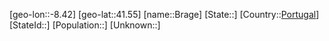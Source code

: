 ﻿---
location: [41.55,-8.42]
type: City
tags:
- geo/City


SpocWebEntityId: 29307
isDeleted: false
confidential: public

---
[geo-lon::-8.42]
[geo-lat::41.55]
[name::Brage]
[State::]
[Country::[Portugal](geo/Continent/Europe/Portugal.md)]
[StateId::]
[Population::]
[Unknown::]

